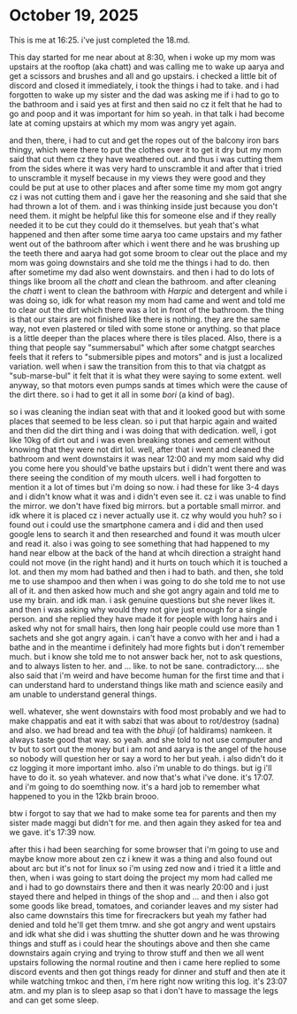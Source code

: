 # October 19, 2025

This is me at 16:25. i've just completed the 18.md.

This day started for me near about at 8:30, when i woke up my mom was upstairs
at the rooftop (aka chatt) and was calling me to wake up aarya and get a
scissors and brushes and all and go upstairs. i checked a little bit of discord
and closed it immediately, i took the things i had to take. and i had forgotten
to wake up my sister and the dad was asking me if i had to go to the bathroom
and i said yes at first and then said no cz it felt that he had to go and poop
and it was important for him so yeah. in that talk i had become late at coming
upstairs at which my mom was angry yet again.

and then, there, i had to cut and get the ropes out of the balcony iron bars
thingy, which were there to put the clothes over it to get it dry but my mom
said that cut them cz they have weathered out. and thus i was cutting them from
the sides where it was very hard to unscramble it and after that i tried to
unscramble it myself because in my views they were good and they could be put at
use to other places and after some time my mom got angry cz i was not cutting
them and i gave her the reasoning and she said that she had thrown a lot of
them. and i was thinking inside just because you don't need them. it might be
helpful like this for someone else and if they really needed it to be cut they
could do it themselves. but yeah that's what happened and then after some time
aarya too came upstairs and my father went out of the bathroom after which i
went there and he was brushing up the teeth there and aarya had got some broom
to clear out the place and my mom was going downstairs and she told me the
things i had to do. then after sometime my dad also went downstairs. and then i
had to do lots of things like broom all the _chatt_ and clean the bathroom. and
after cleaning the _chatt_ i went to clean the bathroom with _Harpic_ and
detergent and while i was doing so, idk for what reason my mom had came and went
and told me to clear out the dirt which there was a lot in front of the
bathroom. the thing is that our stairs are not finished like there is nothing.
they are the same way, not even plastered or tiled with some stone or anything.
so that place is a little deeper than the places where there is tiles placed.
Also, there is a thing that people say "summersabul" which after some chatgpt
searches feels that it refers to "submersible pipes and motors" and is just a
localized variation. well when i saw the transition from this to that via
chatgpt as "sub-marse-bul" it felt that it is what they were saying to some
extent. well anyway, so that motors even pumps sands at times which were the
cause of the dirt there. so i had to get it all in some _bori_ (a kind of bag).

so i was cleaning the indian seat with that and it looked good but with some
places that seemed to be less clean. so i put that harpic again and waited and
then did the dirt thing and i was doing that with dedication. well, i got like
10kg of dirt out and i was even breaking stones and cement without knowing that
they were not dirt lol. well, after that i went and cleaned the bathroom and
went downstairs it was near 12:00 and my mom said why did you come here you
should've bathe upstairs but i didn't went there and was there seeing the
condition of my mouth ulcers. well i had forgotten to mention it a lot of times
but i'm doing so now. i had these for like 3-4 days and i didn't know what it
was and i didn't even see it. cz i was unable to find the mirror. we don't have
fixed big mirrors. but a portable small mirror. and idk where it is placed cz i
never actually use it. cz why would you huh? so i found out i could use the
smartphone camera and i did and then used google lens to search it and then
researched and found it was mouth ulcer and read it. also i was going to see
something that had happened to my hand near elbow at the back of the hand at
whcih direction a straight hand could not move (in the right hand) and it hurts
on touch which it is touched a lot. and then my mom had bathed and then i had to
bath. and then, she told me to use shampoo and then when i was going to do she
told me to not use all of it. and then asked how much and she got angry again
and told me to use my brain. and idk man. i ask genuine questions but she never
likes it. and then i was asking why would they not give just enough for a single
person. and she replied they have made it for people with long hairs and i asked
why not for small hairs, then long hair people could use more than 1 sachets and
she got angry again. i can't have a convo with her and i had a bathe and in the
meantime i definitely had more fights but i don't remember much. but i know
she told me to not answer back her, not to ask questions, and to always listen
to her. and ... like. to not be sane. contradictory....
she also said that i'm weird and have become human for the first time and that i
can understand hard to understand things like math and science easily and am
unable to understand general things.

well. whatever, she went downstairs with food most probably and we had to make
chappatis and eat it with sabzi that was about to rot/destroy (sadna) and also.
we had bread and tea with the _bhuji_ (of haldirams) namkeen. it always taste
good that way. so yeah. and she told to not use computer and tv but to sort out
the money but i am not and aarya is the angel of the house so nobody will
question her or say a word to her but yeah. i also didn't do it cz logging it
more important imho. also i'm unable to do things. but ig i'll have to do it. so
yeah whatever. and now that's what i've done. it's 17:07. and i'm going to do
soemthing now. it's a hard job to remember what happened to you in the 12kb
brain brooo.

btw i forgot to say that we had to make some tea for parents and then my sister
made maggi but didn't for me. and then again they asked for tea and we gave.
it's 17:39 now.

after this i had been searching for some browser that i'm going to use and maybe
know more about zen cz i knew it was a thing and also found out about arc but
it's not for linux so i'm using zed now and i tried it a little and then, when i
was going to start doing the project my mom had called me and i had to go
downstairs there and then it was nearly 20:00 and i just stayed there and helped
in things of the shop and ... and then i also got some goods like bread,
tomatoes, and coriander leaves and my sister had also came downstairs this time
for firecrackers but yeah my father had denied and told he'll get them tmrw. and
she got angry and went upstairs and idk what she did i was shutting the shutter
down and he was throwing things and stuff as i could hear the shoutings above
and then she came downstairs again crying and trying to throw stuff and then we
all went upstairs following the normal routine and then i came here replied to
some discord events and then got things ready for dinner and stuff and then ate
it while watching tmkoc and then, i'm here right now writing this log. it's
23:07 atm. and my plan is to sleep asap so that i don't have to massage the legs
and can get some sleep.
